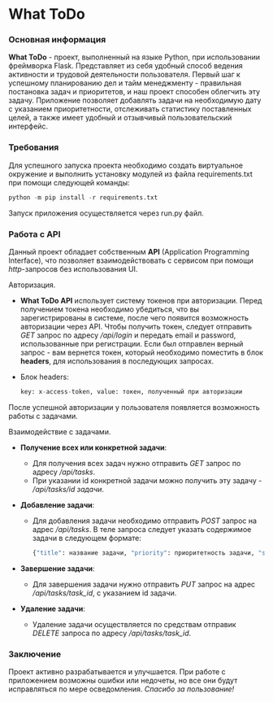# What ToDo

### Основная информация
**What ToDo** - проект, выполненный на языке Python, при использовании фреймворка Flask. Представляет из себя удобный способ ведения активности и трудовой деятельности пользователя. Первый шаг к успешному планированию дел и тайм менеджменту - правильная постановка задач и приоритетов, и наш проект способен облегчить эту задачу. Приложение позволяет добавлять задачи на необходимую дату с указанием приоритетности, отслеживать статистику поставленных целей, а также имеет удобный и отзывчивый пользовательский интерфейс.

### Требования
Для успешного запуска проекта необходимо создать виртуальное окружение и выполнить установку модулей из файла requirements.txt при помощи следующей команды:
```python
python -m pip install -r requirements.txt
```
Запуск приложения осуществляется через run.py файл.

### Работа с API
Данный проект обладает собственным **API** (Application Programming Interface), что позволяет взаимодействовать с сервисом при помощи *http*-запросов без использования UI.

Авторизация.

* **What ToDo API** использует систему токенов при авторизации. Перед получением токена необходимо убедиться, что вы зарегистрированы в системе, после чего появится возможность авторизации через API. Чтобы получить токен, следует отправить *GET* запрос по адресу */api/login* и передать email и password, использованные при регистрации. Если был отправлен верный запрос - вам вернется токен, который необходимо поместить в блок **headers**, для использования в последующих запросах.

* Блок headers:   

    ```python
    key: x-access-token, value: токен, полученный при авторизации
    ```
После успешной авторизации у пользователя появляется возможность работы с задачами.

Взаимодействие с задачами.

* **Получение всех или конкретной задачи**:
	* Для получения всех задач нужно отправить *GET* запрос по адресу */api/tasks*. 
	* При указании id конкретной задачи можно получить эту задачу - */api/tasks/id задачи*.

* **Добавление задачи**:
	* Для добавления задачи необходимо отправить *POST* запрос на адрес */api/tasks*. В теле запроса следует указать содержимое задачи в следующем формате:
	
      ```python
      {"title": название задачи, "priority": приоритетность задачи, "scheduled_date": дата, на которую запланирована задача}
      ```
* **Завершение задачи**:
	* Для завершения задачи нужно отправить *PUT* запрос на адрес */api/tasks/task_id*, с указанием id задачи.

* **Удаление задачи**:
	* Удаление задачи осуществляется по средствам отправик *DELETE* запроса по адресу */api/tasks/task_id*.

### Заключение
Проект активно разрабатывается и улучшается. При работе с приложением возможны ошибки или недочеты, но все они будут исправляться по мере осведомления. *Спасибо за пользование!*